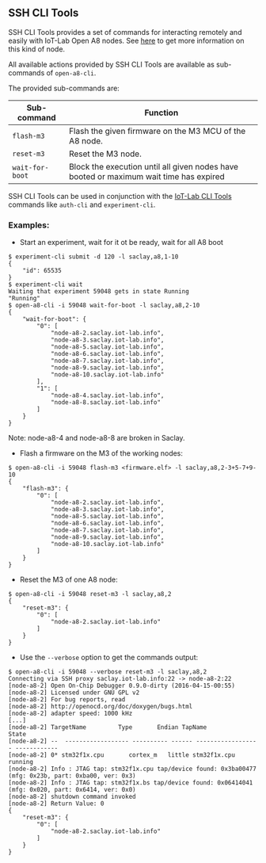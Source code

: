 ## SSH CLI Tools

SSH CLI Tools provides a set of commands for interacting remotely and easily
with IoT-Lab Open A8 nodes. See [here](https://www.iot-lab.info/hardware/a8/)
to get more information on this kind of node.

All available actions provided by SSH CLI Tools are available as sub-commands
of `open-a8-cli`.

The provided sub-commands are:

| Sub-command  | Function |
| ------------ | -------- |
| `flash-m3`   | Flash the given firmware on the M3 MCU of the A8 node. |
| `reset-m3`   | Reset the M3 node. |
| `wait-for-boot`  | Block the execution until all given nodes have booted or maximum wait time has expired |

SSH CLI Tools can be used in conjunction with the
[IoT-Lab CLI Tools](https://github.com/iot-lab/cli-tools) commands like
`auth-cli` and `experiment-cli`.

### Examples:

* Start an experiment, wait for it ot be ready, wait for all A8 boot
```
$ experiment-cli submit -d 120 -l saclay,a8,1-10
{
    "id": 65535
}
$ experiment-cli wait
Waiting that experiment 59048 gets in state Running
"Running"
$ open-a8-cli -i 59048 wait-for-boot -l saclay,a8,2-10
{
    "wait-for-boot": {
        "0": [
            "node-a8-2.saclay.iot-lab.info",
            "node-a8-3.saclay.iot-lab.info",
            "node-a8-5.saclay.iot-lab.info",
            "node-a8-6.saclay.iot-lab.info",
            "node-a8-7.saclay.iot-lab.info",
            "node-a8-9.saclay.iot-lab.info",
            "node-a8-10.saclay.iot-lab.info"
        ],
        "1": [
            "node-a8-4.saclay.iot-lab.info",
            "node-a8-8.saclay.iot-lab.info"
        ]
    }
}
```
Note: node-a8-4 and node-a8-8 are broken in Saclay.
* Flash a firmware on the M3 of the working nodes:
```
$ open-a8-cli -i 59048 flash-m3 <firmware.elf> -l saclay,a8,2-3+5-7+9-10
{
    "flash-m3": {
        "0": [
            "node-a8-2.saclay.iot-lab.info",
            "node-a8-3.saclay.iot-lab.info",
            "node-a8-5.saclay.iot-lab.info",
            "node-a8-6.saclay.iot-lab.info",
            "node-a8-7.saclay.iot-lab.info",
            "node-a8-9.saclay.iot-lab.info",
            "node-a8-10.saclay.iot-lab.info"
        ]
    }
}
```
* Reset the M3 of one A8 node:
```
$ open-a8-cli -i 59048 reset-m3 -l saclay,a8,2
{
    "reset-m3": {
        "0": [
            "node-a8-2.saclay.iot-lab.info"
        ]
    }
}
```
* Use the `--verbose` option to get the commands output:
```
$ open-a8-cli -i 59048 --verbose reset-m3 -l saclay,a8,2
Connecting via SSH proxy saclay.iot-lab.info:22 -> node-a8-2:22
[node-a8-2]	Open On-Chip Debugger 0.9.0-dirty (2016-04-15-00:55)
[node-a8-2]	Licensed under GNU GPL v2
[node-a8-2]	For bug reports, read
[node-a8-2]	http://openocd.org/doc/doxygen/bugs.html
[node-a8-2]	adapter speed: 1000 kHz
[...]
[node-a8-2]	TargetName         Type       Endian TapName            State
[node-a8-2]	--  ------------------ ---------- ------ ------------------ ------------
[node-a8-2]	0* stm32f1x.cpu       cortex_m   little stm32f1x.cpu       running
[node-a8-2]	Info : JTAG tap: stm32f1x.cpu tap/device found: 0x3ba00477 (mfg: 0x23b, part: 0xba00, ver: 0x3)
[node-a8-2]	Info : JTAG tap: stm32f1x.bs tap/device found: 0x06414041 (mfg: 0x020, part: 0x6414, ver: 0x0)
[node-a8-2]	shutdown command invoked
[node-a8-2]	Return Value: 0
{
    "reset-m3": {
        "0": [
            "node-a8-2.saclay.iot-lab.info"
        ]
    }
}
```
